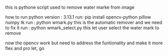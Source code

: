 
this is pythone script used to remove water marke from image 

how to run
python version : 3.13.1
run: pip install opencv-python pillow numpy tk
 run : python wmark.py
 this is the automatic remover and we need to fix it 
 run : python wmark_select.py
 this let user select the water mark to remove 

 now the opencv work but need to address the funtionality and make it more flex and pro
 let, go
